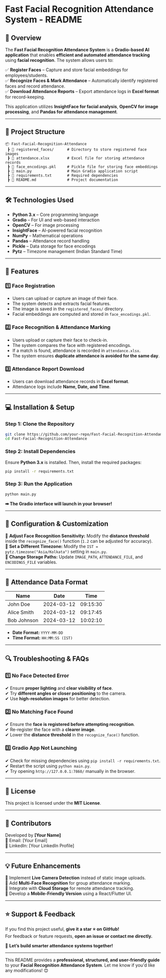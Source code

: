 # **Fast Facial Recognition Attendance System - README**  

## **📌 Overview**  
The **Fast Facial Recognition Attendance System** is a **Gradio-based AI application** that enables **efficient and automated attendance tracking** using **facial recognition**. The system allows users to:  

✅ **Register Faces** – Capture and store facial embeddings for employees/students.  
✅ **Recognize Faces & Mark Attendance** – Automatically identify registered faces and record attendance.  
✅ **Download Attendance Reports** – Export attendance logs in **Excel format** for record-keeping.  

This application utilizes **InsightFace for facial analysis**, **OpenCV for image processing**, and **Pandas for attendance management**.  

---

## **📂 Project Structure**  

```
📦 Fast-Facial-Recognition-Attendance  
 ┣ 📂 registered_faces/      # Directory to store registered face images  
 ┣ 📜 attendance.xlsx        # Excel file for storing attendance records  
 ┣ 📜 face_encodings.pkl     # Pickle file for storing face embeddings  
 ┣ 📜 main.py                # Main Gradio application script  
 ┣ 📜 requirements.txt       # Required dependencies  
 ┣ 📜 README.md              # Project documentation  
```

---

## **🛠 Technologies Used**  

- **Python 3.x** – Core programming language  
- **Gradio** – For UI and web-based interaction  
- **OpenCV** – For image processing  
- **InsightFace** – AI-powered facial recognition  
- **NumPy** – Mathematical operations  
- **Pandas** – Attendance record handling  
- **Pickle** – Data storage for face encodings  
- **Pytz** – Timezone management (Indian Standard Time)  

---

## **🚀 Features**  

### **1️⃣ Face Registration**  
- Users can upload or capture an image of their face.  
- The system detects and extracts facial features.  
- The image is saved in the `registered_faces/` directory.  
- Facial embeddings are computed and stored in `face_encodings.pkl`.  

### **2️⃣ Face Recognition & Attendance Marking**  
- Users upload or capture their face to check-in.  
- The system compares the face with registered encodings.  
- If a match is found, attendance is recorded in `attendance.xlsx`.  
- The system ensures **duplicate attendance is avoided for the same day**.  

### **3️⃣ Attendance Report Download**  
- Users can download attendance records in **Excel format**.  
- Attendance logs include **Name, Date, and Time**.  

---

## **💻 Installation & Setup**  

### **Step 1: Clone the Repository**  
```sh
git clone https://github.com/your-repo/Fast-Facial-Recognition-Attendance.git
cd Fast-Facial-Recognition-Attendance
```

### **Step 2: Install Dependencies**  
Ensure **Python 3.x** is installed. Then, install the required packages:  
```sh
pip install -r requirements.txt
```

### **Step 3: Run the Application**  
```sh
python main.py
```
**➡ The Gradio interface will launch in your browser!**  

---

## **📌 Configuration & Customization**  

🔹 **Adjust Face Recognition Sensitivity:** Modify the **distance threshold** inside the `recognize_face()` function (`1.2` can be adjusted for accuracy).  
🔹 **Set a Different Timezone:** Modify the `IST = pytz.timezone("Asia/Kolkata")` setting in `main.py`.  
🔹 **Change Storage Paths:** Update `IMAGE_PATH`, `ATTENDANCE_FILE`, and `ENCODINGS_FILE` variables.  

---

## **📝 Attendance Data Format**  

| Name  | Date       | Time     |  
|--------|------------|------------|  
| John Doe  | 2024-03-12  | 09:15:30 |  
| Alice Smith  | 2024-03-12  | 09:17:45 |  
| Bob Johnson  | 2024-03-12  | 10:02:10 |  

- **Date Format:** `YYYY-MM-DD`  
- **Time Format:** `HH:MM:SS (IST)`  

---

## **🔍 Troubleshooting & FAQs**  

### **1️⃣ No Face Detected Error**  
✔ Ensure **proper lighting** and **clear visibility of face**.  
✔ Try **different angles or closer positioning** to the camera.  
✔ Use **high-resolution images** for better detection.  

### **2️⃣ No Matching Face Found**  
✔ Ensure the **face is registered before attempting recognition**.  
✔ Re-register the face with a **clearer image**.  
✔ Lower the **distance threshold** in the `recognize_face()` function.  

### **3️⃣ Gradio App Not Launching**  
✔ Check for missing dependencies using `pip install -r requirements.txt`.  
✔ Restart the script using `python main.py`.  
✔ Try opening `http://127.0.0.1:7860/` manually in the browser.  

---

## **📜 License**  
This project is licensed under the **MIT License**.  

---

## **👥 Contributors**  
Developed by **[Your Name]**  
📧 Email: [Your Email]  
🔗 LinkedIn: [Your LinkedIn Profile]  

---

## **💡 Future Enhancements**  
🔹 Implement **Live Camera Detection** instead of static image uploads.  
🔹 Add **Multi-Face Recognition** for group attendance marking.  
🔹 Integrate with **Cloud Storage** for remote attendance tracking.  
🔹 Develop a **Mobile-Friendly Version** using a React/Flutter UI.  

---

## **⭐ Support & Feedback**  
If you find this project useful, **give it a star ⭐ on GitHub!**  
For feedback or feature requests, **open an issue or contact me directly.**  

🚀 **Let’s build smarter attendance systems together!**  

---

This README provides a **professional, structured, and user-friendly guide** to your **Facial Recognition Attendance System**. Let me know if you'd like any modifications! 😊
